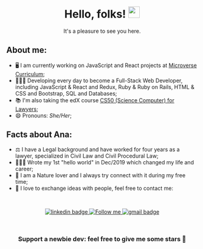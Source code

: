 <h1 align="center">Hello, folks! <img src="https://raw.githubusercontent.com/MartinHeinz/MartinHeinz/master/wave.gif" width="30px"></h1>
<p align="center">It's a pleasure to see you here.</p>

## About me:

- 🖥️ I am currently working on JavaScript and React projects at [Microverse Curriculum](https://www.microverse.org/#Curriculum);
- 👩🏼‍💻 Developing every day to become a Full-Stack Web Developer, including JavaScript & React and Redux, Ruby & Ruby on Rails, HTML & CSS and Bootstrap, SQL and Databases;
- 📚 I'm also taking the edX course [CS50 (Science Computer) for Lawyers](https://courses.edx.org/courses/course-v1:HarvardX+CS50L+Law/course/);
- 😄 Pronouns: <i>She/Her</i>;

## Facts about Ana:

- ⚖️ I have a Legal background and have worked for four years as a lawyer, specialized in Civil Law and Civil Procedural Law;
- 👩🏼‍💻 Wrote my 1st "hello world" in Dec/2019 which changed my life and career;
- 🍃 I am a Nature lover and I always try connect with it during my free time;
- 💌 I love to exchange ideas with people, feel free to contact me:

<br>

<p align="center">
  <a href="https://www.linkedin.com/in/anapdh/">
    <img src="https://img.shields.io/badge/LinkedIn-0077B5?style=for-the-badge&logo=linkedin&logoColor=whitehttps://www.linkedin.com/in/anapdh/" alt="linkedin badge" </a>
  <a href="https://twitter.com/dev_anahub">
    <img alt="Follow me" src="https://img.shields.io/twitter/follow/dev_anahub?color=blue&label=%20%20%20Follow%20me&logo=twitter&style=for-the-badge">
  </a>
  <a href="mailto:anap.dh@gmail.com">
    <img src="https://img.shields.io/badge/Email%20-D14836?style=for-the-badge&logo=gmail&logoColor=white" alt="gmail badge">
  </a>
</p>
  
<br>
<h3 align="center">Support a newbie dev: feel free to give me some stars 🤩</h3>
